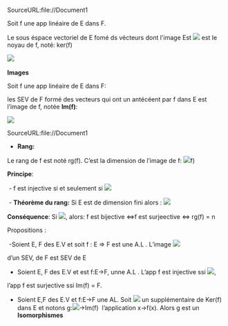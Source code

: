 
SourceURL:file://Document1

Soit f une app linéaire de E dans F.

Le sous éspace vectoriel de E fomé ds vécteurs dont l'image Est ![](file:////tmp/wps-blackgumb/ksohtml/wpsqFlHzQ.jpg) est le noyau de f, noté: ker(f)

![](file:////tmp/wps-blackgumb/ksohtml/wpsDyeZSe.jpg) 

**Images**

Soit f une app linéaire de E dans F:

les SEV de F formé des vecteurs qui ont un antécéent par f dans E est l’image de f, notée **Im(f)**:

![](file:////tmp/wps-blackgumb/ksohtml/wps862QSA.jpg)

SourceURL:file://Document1

- **Rang:**

Le rang de f est noté rg(f). C’est la dimension de l’image de f: ![](file:////tmp/wps-blackgumb/ksohtml/wpsxIEp8P.jpg)f)

**Principe**:

 - f est injective si et seulement si ![](file:////tmp/wps-blackgumb/ksohtml/wpsJssyjF.jpg)

 - **Théorème du rang:** Si E est de dimension fini alors : ![](file:////tmp/wps-blackgumb/ksohtml/wpsMWyKm2.jpg)

**Conséquence**: Si ![](file:////tmp/wps-blackgumb/ksohtml/wpsWuLMFu.jpg), alors: f est bijective <=>f est surjeective <=> rg(f) = n

Propositions :

 -Soient E, F des E.V et soit f : E => F est une A.L . L’image ![](file:////tmp/wps-blackgumb/ksohtml/wps5MATSf.jpg)

d’un SEV, de F est SEV de E

- Soient E, F des E.V et est f:E→F, unne A.L . L’app f est injective ssi ![](file:////tmp/wps-blackgumb/ksohtml/wpsiXCWij.jpg),

l’app f est surjective ssi Im(f) = F.

- Soient E,F des E.V et f:E→F une AL. Soit ![](file:////tmp/wps-blackgumb/ksohtml/wpsSsDWSk.jpg) un supplémentaire de Ker(f) dans E et notons g:![](file:////tmp/wps-blackgumb/ksohtml/wpso2bDwx.jpg)→Im(f)  l’application x→f(x). Alors g est un **Isomorphismes** 